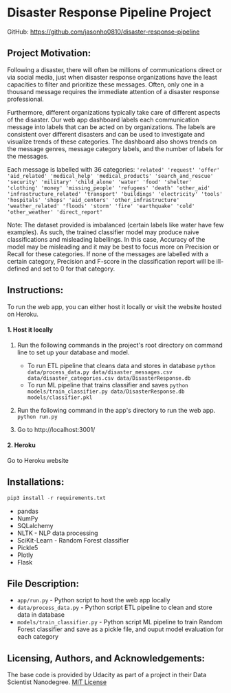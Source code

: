 # Disaster Response Pipeline Project
GitHub: https://github.com/jasonho0810/disaster-response-pipeline

## Project Motivation:
Following a disaster, there will often be millions of communications direct or via social media, just when disaster response organizations have the least capacities to filter and prioritize these messages. Often, only one in a thousand message requires the immediate attention of a disaster response professional.

Furthermore, different organizations typically take care of different aspects of the disaster. Our web app dashboard labels each communication message into labels that can be acted on by organizations. The labels are consistent over different disasters and can be used to investigate and visualize trends of these categories. The dashboard also shows trends on the message genres, message category labels, and the number of labels for the messages. 

Each message is labelled with 36 categories:
`'related' 'request' 'offer' 'aid_related' 'medical_help' 'medical_products' 'search_and_rescue' 'security' 'military' 'child_alone' 'water' 'food' 'shelter' 'clothing' 'money' 'missing_people' 'refugees' 'death' 'other_aid' 'infrastructure_related' 'transport' 'buildings' 'electricity' 'tools' 'hospitals' 'shops' 'aid_centers' 'other_infrastructure' 'weather_related' 'floods' 'storm' 'fire' 'earthquake' 'cold' 'other_weather' 'direct_report'`

Note: The dataset provided is imbalanced (certain labels like water have few examples). As such, the trained classifier model may produce naive classifications and misleading labellings. In this case, Accuracy of the model may be misleading and it may be best to focus more on Precision or Recall for these categories. If none of the messages are labelled with a certain category, Precision and F-score in the classification report will be ill-defined and set to 0 for that category.

## Instructions:
To run the web app, you can either host it locally or visit the website hosted on Heroku.
#### 1. Host it locally
1. Run the following commands in the project's root directory on command line to set up your database and model.

    - To run ETL pipeline that cleans data and stores in database
        `python data/process_data.py data/disaster_messages.csv data/disaster_categories.csv data/DisasterResponse.db`
    - To run ML pipeline that trains classifier and saves
        `python models/train_classifier.py data/DisasterResponse.db models/classifier.pkl`

2. Run the following command in the app's directory to run the web app.
    `python run.py`

3. Go to http://localhost:3001/

#### 2. Heroku
Go to Heroku website

## Installations:
```python
pip3 install -r requirements.txt
```
- pandas
- NumPy
- SQLalchemy
- NLTK - NLP data processing
- SciKit-Learn - Random Forest classifier
- Pickle5
- Plotly
- Flask

## File Description:
* `app/run.py` - Python script to host the web app locally
* `data/process_data.py` - Python script ETL pipeline to clean and store data in database
* `models/train_classifier.py` - Python script ML pipeline to train Random Forest classifier and save as a pickle file, and ouput model evaluation for each category

## Licensing, Authors, and Acknowledgements:
The base code is provided by Udacity as part of a project in their Data Scientist Nanodegree.
[MIT License](https://github.com/jasonho0810/disaster-response-pipeline/blob/master/LICENSE)
